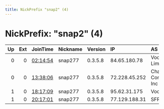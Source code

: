 ```yaml
---
title: NickPrefix "snap2" (4)
---
```


# NickPrefix: "snap2" (4)

|   Up |   Ext | JoinTime                                                                                            | Nickname   | Version   | IP            | AS                         | CC   |   ORp |   Dirp | OS    | Contact   |   eFamMembers |
|-----:|------:|:----------------------------------------------------------------------------------------------------|:-----------|:----------|:--------------|:---------------------------|:-----|------:|-------:|:------|:----------|--------------:|
|    0 |     0 | [02:14:54](https://metrics.torproject.org/rs.html#details/01B6B5035FF25F4F30BD443E303CB97CDC77F2B5) | snap277    | 0.3.5.8   | 84.65.180.78  | Vodafone Limited           | gb   | 38689 |      0 | Linux | None      |             1 |
|    0 |     0 | [13:38:06](https://metrics.torproject.org/rs.html#details/5B3654E9174FB3F8A6EBB1C94096D6E6E81B8AF6) | snap277    | 0.3.5.8   | 72.228.45.252 | Charter Communications Inc | us   | 43251 |      0 | Linux | None      |             1 |
|    1 |     0 | [18:17:09](https://metrics.torproject.org/rs.html#details/A37A42DD03739B37811D0C50C28E84898E3E49DC) | snap277    | 0.3.5.8   | 95.62.31.175  | Vodafone Spain             | es   | 38139 |      0 | Linux | None      |             1 |
|    1 |     0 | [20:17:01](https://metrics.torproject.org/rs.html#details/FDF8F62499B479CAD4583BD00FFB4B34C13FAB7C) | snap277    | 0.3.5.8   | 77.129.188.31 | SFR SA                     | fr   | 44039 |      0 | Linux | None      |             1 |

